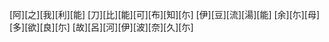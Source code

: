 [阿][之][我][利][能] [刀][比][能][可][布][知][尓] [伊][豆][流][湯][能] [余][尓][母][多][欲][良][尓] [故][呂][河][伊][波][奈][久][尓]
